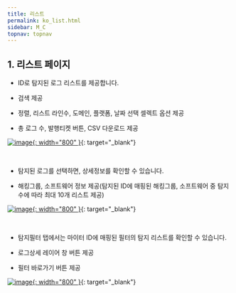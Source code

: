 ```yaml
---
title: 리스트
permalink: ko_list.html
sidebar: M_C
topnav: topnav
---
```



## 1. 리스트 페이지

- ID로 탐지된 로그 리스트를 제공합니다.

- 검색 제공

- 정렬, 리스트 라인수, 도메인, 플랫폼, 날짜 선택 셀렉트 옵션 제공

- 총 로그 수, 발행티켓 버튼, CSV 다운로드 제공

[![image](/docs/images/Manual/common/mitre/list/1.png){: width="800" }](/docs/images/Manual/common/mitre/list/1.png){: target="_blank"}

 <br />

- 탐지된 로그를 선택하면, 상세정보를 확인할 수 있습니다.

- 해킹그룹, 소프트웨어 정보 제공(탐지된 ID에 매핑된 해킹그룹, 소프트웨어 중 탐지 수에 따라 최대 10개 리스트 제공)

[![image](/docs/images/Manual/common/mitre/list/2.png){: width="800" }](/docs/images/Manual/common/mitre/list/2.png){: target="_blank"}

<br />

- 탐지필터 탭에서는 마이터 ID에 매핑된 필터의 탐지 리스트를 확인할 수 있습니다.

- 로그상세 레이어 창 버튼 제공

- 필터 바로가기 버튼 제공

[![image](/docs/images/Manual/common/mitre/list/3.png){: width="800" }](/docs/images/Manual/common/mitre/list/3.png){: target="_blank"}

 